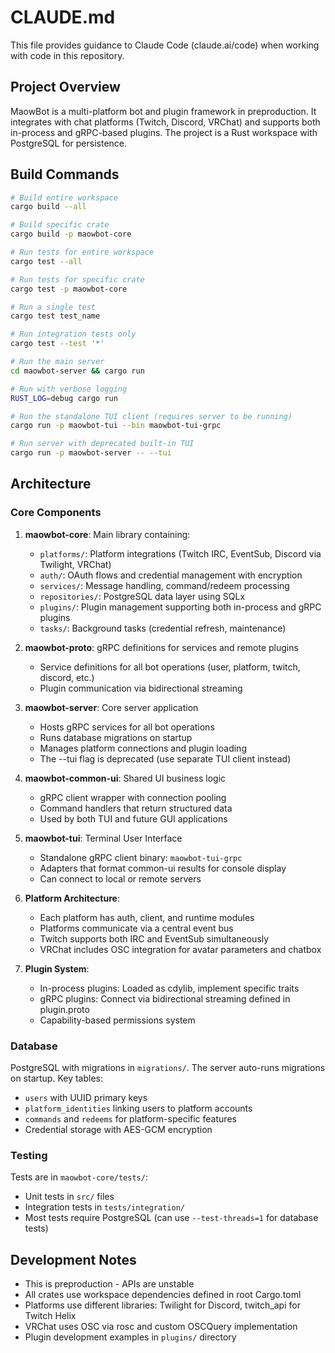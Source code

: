 # CLAUDE.md

This file provides guidance to Claude Code (claude.ai/code) when working with code in this repository.

## Project Overview

MaowBot is a multi-platform bot and plugin framework in preproduction. It integrates with chat platforms (Twitch, Discord, VRChat) and supports both in-process and gRPC-based plugins. The project is a Rust workspace with PostgreSQL for persistence.

## Build Commands

```bash
# Build entire workspace
cargo build --all

# Build specific crate
cargo build -p maowbot-core

# Run tests for entire workspace
cargo test --all

# Run tests for specific crate
cargo test -p maowbot-core

# Run a single test
cargo test test_name

# Run integration tests only
cargo test --test '*'

# Run the main server
cd maowbot-server && cargo run

# Run with verbose logging
RUST_LOG=debug cargo run

# Run the standalone TUI client (requires server to be running)
cargo run -p maowbot-tui --bin maowbot-tui-grpc

# Run server with deprecated built-in TUI
cargo run -p maowbot-server -- --tui
```

## Architecture

### Core Components

1. **maowbot-core**: Main library containing:
   - `platforms/`: Platform integrations (Twitch IRC, EventSub, Discord via Twilight, VRChat)
   - `auth/`: OAuth flows and credential management with encryption
   - `services/`: Message handling, command/redeem processing
   - `repositories/`: PostgreSQL data layer using SQLx
   - `plugins/`: Plugin management supporting both in-process and gRPC plugins
   - `tasks/`: Background tasks (credential refresh, maintenance)

2. **maowbot-proto**: gRPC definitions for services and remote plugins
   - Service definitions for all bot operations (user, platform, twitch, discord, etc.)
   - Plugin communication via bidirectional streaming

3. **maowbot-server**: Core server application
   - Hosts gRPC services for all bot operations
   - Runs database migrations on startup
   - Manages platform connections and plugin loading
   - The --tui flag is deprecated (use separate TUI client instead)

4. **maowbot-common-ui**: Shared UI business logic
   - gRPC client wrapper with connection pooling
   - Command handlers that return structured data
   - Used by both TUI and future GUI applications

5. **maowbot-tui**: Terminal User Interface
   - Standalone gRPC client binary: `maowbot-tui-grpc`
   - Adapters that format common-ui results for console display
   - Can connect to local or remote servers

6. **Platform Architecture**:
   - Each platform has auth, client, and runtime modules
   - Platforms communicate via a central event bus
   - Twitch supports both IRC and EventSub simultaneously
   - VRChat includes OSC integration for avatar parameters and chatbox

7. **Plugin System**:
   - In-process plugins: Loaded as cdylib, implement specific traits
   - gRPC plugins: Connect via bidirectional streaming defined in plugin.proto
   - Capability-based permissions system

### Database

PostgreSQL with migrations in `migrations/`. The server auto-runs migrations on startup. Key tables:
- `users` with UUID primary keys
- `platform_identities` linking users to platform accounts
- `commands` and `redeems` for platform-specific features
- Credential storage with AES-GCM encryption

### Testing

Tests are in `maowbot-core/tests/`:
- Unit tests in `src/` files
- Integration tests in `tests/integration/`
- Most tests require PostgreSQL (can use `--test-threads=1` for database tests)

## Development Notes

- This is preproduction - APIs are unstable
- All crates use workspace dependencies defined in root Cargo.toml
- Platforms use different libraries: Twilight for Discord, twitch_api for Twitch Helix
- VRChat uses OSC via rosc and custom OSCQuery implementation
- Plugin development examples in `plugins/` directory